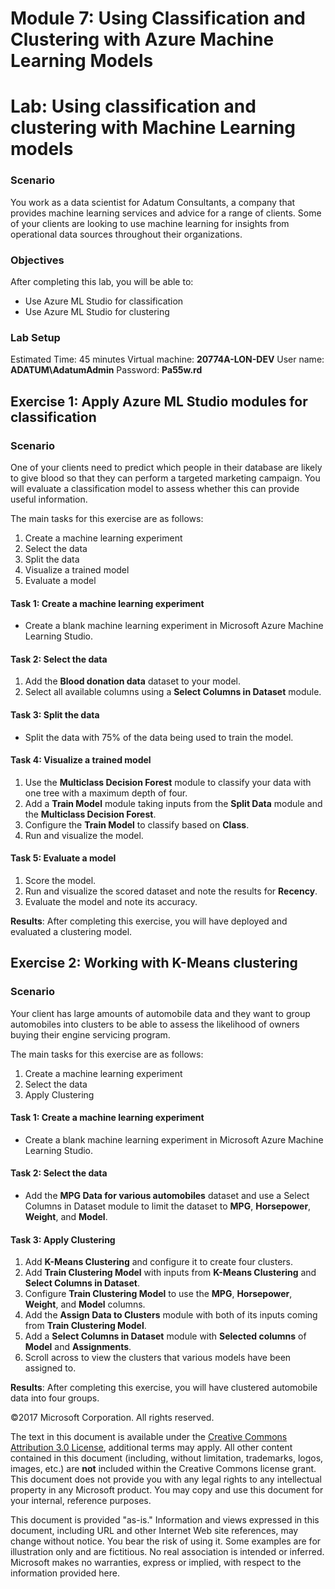 # Module 7: Using Classification and Clustering with Azure Machine Learning Models
# Lab: Using classification and clustering with Machine Learning models

### Scenario
You work as a data scientist for Adatum Consultants, a company that provides machine learning services and advice for a range of clients. Some of your clients are looking to use machine learning for insights from operational data sources throughout their organizations.

### Objectives
After completing this lab, you will be able to:
-   Use Azure ML Studio for classification
-   Use Azure ML Studio for clustering

### Lab Setup
Estimated Time: 45 minutes
Virtual machine: **20774A-LON-DEV**
User name: **ADATUM\\AdatumAdmin**
Password: **Pa55w.rd**

## Exercise 1: Apply Azure ML Studio modules for classification

### Scenario
One of your clients need to predict which people in their database are likely to give blood so that they can perform a targeted marketing campaign. You will evaluate a classification model to assess whether this can provide useful information.

The main tasks for this exercise are as follows:
1. Create a machine learning experiment
2. Select the data
3. Split the data
4. Visualize a trained model
5. Evaluate a model

#### Task 1: Create a machine learning experiment
-   Create a blank machine learning experiment in Microsoft Azure Machine Learning Studio.

#### Task 2: Select the data
1.  Add the **Blood donation data** dataset to your model.
2.  Select all available columns using a **Select Columns in Dataset** module.

#### Task 3: Split the data
-   Split the data with 75% of the data being used to train the model.

#### Task 4: Visualize a trained model
1.  Use the **Multiclass Decision Forest** module to classify your data with one tree with a maximum depth of four.
2.  Add a **Train Model** module taking inputs from the **Split Data** module and the **Multiclass Decision Forest**.
3.  Configure the **Train Model** to classify based on **Class**.
4.  Run and visualize the model.

#### Task 5: Evaluate a model
1.  Score the model.
2.  Run and visualize the scored dataset and note the results for **Recency**.
3.  Evaluate the model and note its accuracy.

**Results**: After completing this exercise, you will have deployed and evaluated a clustering model.

## Exercise 2: Working with K-Means clustering

### Scenario
Your client has large amounts of automobile data and they want to group automobiles into clusters to be able to assess the likelihood of owners buying their engine servicing program.

The main tasks for this exercise are as follows:
1. Create a machine learning experiment
2. Select the data
3. Apply Clustering

#### Task 1: Create a machine learning experiment
-   Create a blank machine learning experiment in Microsoft Azure Machine Learning Studio.

#### Task 2: Select the data
-   Add the **MPG Data for various automobiles** dataset and use a Select Columns in Dataset module to limit the dataset to **MPG**, **Horsepower**, **Weight**, and **Model**.

#### Task 3: Apply Clustering
1.  Add **K-Means Clustering** and configure it to create four clusters.
2.  Add **Train Clustering Model** with inputs from **K-Means Clustering** and **Select Columns in Dataset**.
3.  Configure **Train Clustering Model** to use the **MPG**, **Horsepower**, **Weight**, and **Model** columns.
4.  Add the **Assign Data to Clusters** module with both of its inputs coming from **Train Clustering Model**.
5.  Add a **Select Columns in Dataset** module with **Selected columns** of **Model** and **Assignments**.
6.  Scroll across to view the clusters that various models have been assigned to.

**Results**: After completing this exercise, you will have clustered automobile data into four groups.

©2017 Microsoft Corporation. All rights reserved.

The text in this document is available under the [Creative Commons Attribution 3.0 License](https://creativecommons.org/licenses/by/3.0/legalcode), additional terms may apply. All other content contained in this document (including, without limitation, trademarks, logos, images, etc.) are **not** included within the Creative Commons license grant. This document does not provide you with any legal rights to any intellectual property in any Microsoft product. You may copy and use this document for your internal, reference purposes.

This document is provided "as-is." Information and views expressed in this document, including URL and other Internet Web site references, may change without notice. You bear the risk of using it. Some examples are for illustration only and are fictitious. No real association is intended or inferred. Microsoft makes no warranties, express or implied, with respect to the information provided here.